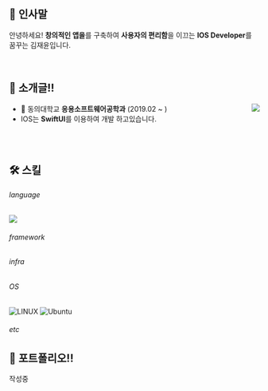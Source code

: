 ## 👋 인사말
<p align='left'>
  안녕하세요! <b>창의적인 앱을</b>를 구축하여 <b>사용자의 편리함</b>을 이끄는 <b>IOS Developer</b>를 꿈꾸는 김재윤입니다.
</p>
<br/>

## 👯 소개글!!
<div>
  <a href="https://solved.ac/20193111"><img align="right" src="http://mazassumnida.wtf/api/v2/generate_badge?boj=20193111&theme=dark"/></a>
  <ul>
    <li> 🏫 동의대학교 <b>응용소프트웨어공학과</b> (2019.02 ~ )</li>
    <li> IOS는 <b>SwiftUI</b>를 이용하여 개발 하고있습니다.</li>
  </ul>
  <br><br>
</div>

## 🛠️ 스킬
###### language
<p>
  <img src="https://img.shields.io/badge/Swift-F05138?style=flat-square&logo=Swift&logoColor=white"/>
  
</p>

###### framework
<p>
 
</p>

###### infra
<p>
</p>

###### OS
<p>
  <img alt="LINUX" src="https://img.shields.io/badge/Linux-FCC624?style=flat-square&logo=linux&logoColor=black" />
  <img alt="Ubuntu" src="https://img.shields.io/badge/Ubuntu-E95420?style=flat-square&logo=ubuntu&logoColor=white" />
</p>

###### etc
<p>
 
</p>

## 🎯 포트폴리오!!
<p>
  작성중
</p>
